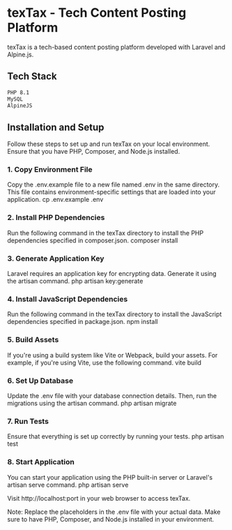 # texTax - Tech Content Posting Platform
texTax is a tech-based content posting platform developed with Laravel and Alpine.js.

## Tech Stack
```bash
PHP 8.1
MySQL
AlpineJS
```


## Installation and Setup
Follow these steps to set up and run texTax on your local environment. Ensure that you have PHP, Composer, and Node.js installed.

### 1. Copy Environment File
Copy the .env.example file to a new file named .env in the same directory. This file contains environment-specific settings that are loaded into your application.
cp .env.example .env

### 2. Install PHP Dependencies
Run the following command in the texTax directory to install the PHP dependencies specified in composer.json.
composer install

### 3. Generate Application Key
Laravel requires an application key for encrypting data. Generate it using the artisan command.
php artisan key:generate

### 4. Install JavaScript Dependencies
Run the following command in the texTax directory to install the JavaScript dependencies specified in package.json.
npm install

### 5. Build Assets
If you're using a build system like Vite or Webpack, build your assets. For example, if you're using Vite, use the following command.
vite build

### 6. Set Up Database
Update the .env file with your database connection details. Then, run the migrations using the artisan command.
php artisan migrate

### 7. Run Tests
Ensure that everything is set up correctly by running your tests.
php artisan test

### 8. Start Application
You can start your application using the PHP built-in server or Laravel's artisan serve command.
php artisan serve

Visit http://localhost:port in your web browser to access texTax.

Note: Replace the placeholders in the .env file with your actual data. Make sure to have PHP, Composer, and Node.js installed in your environment.
